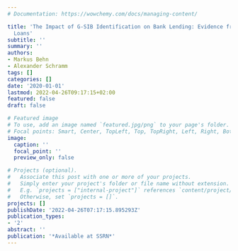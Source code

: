 ```yaml
---
# Documentation: https://wowchemy.com/docs/managing-content/

title: 'The Impact of G-SIB Identification on Bank Lending: Evidence from Syndicated
  Loans'
subtitle: ''
summary: ''
authors:
- Markus Behn
- Alexander Schramm
tags: []
categories: []
date: '2020-01-01'
lastmod: 2022-04-26T09:17:15+02:00
featured: false
draft: false

# Featured image
# To use, add an image named `featured.jpg/png` to your page's folder.
# Focal points: Smart, Center, TopLeft, Top, TopRight, Left, Right, BottomLeft, Bottom, BottomRight.
image:
  caption: ''
  focal_point: ''
  preview_only: false

# Projects (optional).
#   Associate this post with one or more of your projects.
#   Simply enter your project's folder or file name without extension.
#   E.g. `projects = ["internal-project"]` references `content/project/deep-learning/index.md`.
#   Otherwise, set `projects = []`.
projects: []
publishDate: '2022-04-26T07:17:15.895293Z'
publication_types:
- '2'
abstract: ''
publication: '*Available at SSRN*'
---
```

